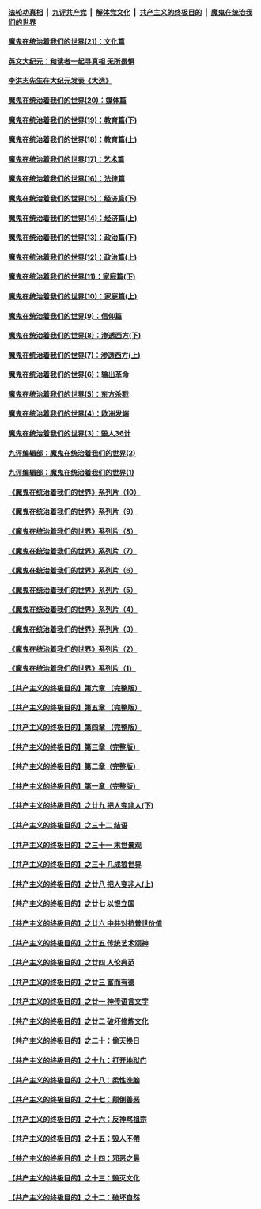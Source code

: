 

####  [法轮功真相](../../../../basic/blob/master/README.md?t=01081231) &nbsp;|&nbsp; [九评共产党](../../../../9ping.md/blob/master/README.md?t=01081231) &nbsp;|&nbsp; [解体党文化](../../../../jtdwh.md/blob/master/README.md?t=01081231)  &nbsp;|&nbsp; [共产主义的终极目的](../../../../gczydzjmd.md/blob/master/README.md?t=01081231) &nbsp;|&nbsp; [魔鬼在统治我们的世界](../../../../mgztzwmdsj.md/blob/master/README.md?t=01081231) 

#### [魔鬼在统治着我们的世界(21)：文化篇](../pages/nsc422/n10597706.md?t=01081231) 

#### [英文大纪元：和读者一起寻真相 无所畏惧](../pages/nsc422/n12542027.md?t=01081231) 

#### [李洪志先生在大纪元发表《大选》](../pages/nsc422/n12534746.md?t=01081231) 

#### [魔鬼在统治着我们的世界(20)：媒体篇](../pages/nsc422/n10586579.md?t=01081231) 

#### [魔鬼在统治着我们的世界(19)：教育篇(下)](../pages/nsc422/n10564808.md?t=01081231) 

#### [魔鬼在统治着我们的世界(18)：教育篇(上)](../pages/nsc422/n10526970.md?t=01081231) 

#### [魔鬼在统治着我们的世界(17)：艺术篇](../pages/nsc422/n10499093.md?t=01081231) 

#### [魔鬼在统治着我们的世界(16)：法律篇](../pages/nsc422/n10485969.md?t=01081231) 

#### [魔鬼在统治着我们的世界(15)：经济篇(下)](../pages/nsc422/n10469975.md?t=01081231) 

#### [魔鬼在统治着我们的世界(14)：经济篇(上)](../pages/nsc422/n10457370.md?t=01081231) 

#### [魔鬼在统治着我们的世界(13)：政治篇(下)](../pages/nsc422/n10448270.md?t=01081231) 

#### [魔鬼在统治着我们的世界(12)：政治篇(上)](../pages/nsc422/n10444576.md?t=01081231) 

#### [魔鬼在统治着我们的世界(11)：家庭篇(下)](../pages/nsc422/n10440961.md?t=01081231) 

#### [魔鬼在统治着我们的世界(10)：家庭篇(上)](../pages/nsc422/n10435448.md?t=01081231) 

#### [魔鬼在统治着我们的世界(9)：信仰篇](../pages/nsc422/n10432159.md?t=01081231) 

#### [魔鬼在统治着我们的世界(8)：渗透西方(下)](../pages/nsc422/n10429603.md?t=01081231) 

#### [魔鬼在统治着我们的世界(7)：渗透西方(上)](../pages/nsc422/n10426013.md?t=01081231) 

#### [魔鬼在统治着我们的世界(6)：输出革命](../pages/nsc422/n10421536.md?t=01081231) 

#### [魔鬼在统治着我们的世界(5)：东方杀戮](../pages/nsc422/n10417707.md?t=01081231) 

#### [魔鬼在统治着我们的世界(4)：欧洲发端](../pages/nsc422/n10414890.md?t=01081231) 

#### [魔鬼在统治着我们的世界(3)：毁人36计](../pages/nsc422/n10411583.md?t=01081231) 

#### [九评编辑部：魔鬼在统治着我们的世界(2)](../pages/nsc422/n10410036.md?t=01081231) 

#### [九评编辑部：魔鬼在统治着我们的世界(1)](../pages/nsc422/n10406825.md?t=01081231) 

#### [《魔鬼在统治着我们的世界》系列片（10）](../pages/nsc422/n12292670.md?t=01081231) 

#### [《魔鬼在统治着我们的世界》系列片（9）](../pages/nsc422/n12290859.md?t=01081231) 

#### [《魔鬼在统治着我们的世界》系列片（8）](../pages/nsc422/n12287445.md?t=01081231) 

#### [《魔鬼在统治着我们的世界》系列片（7）](../pages/nsc422/n12283425.md?t=01081231) 

#### [《魔鬼在统治着我们的世界》系列片（6）](../pages/nsc422/n12282314.md?t=01081231) 

#### [《魔鬼在统治着我们的世界》系列片（5）](../pages/nsc422/n12281419.md?t=01081231) 

#### [《魔鬼在统治着我们的世界》系列片（4）](../pages/nsc422/n12274024.md?t=01081231) 

#### [《魔鬼在统治着我们的世界》系列片（3）](../pages/nsc422/n12271322.md?t=01081231) 

#### [《魔鬼在统治着我们的世界》系列片（2）](../pages/nsc422/n12269049.md?t=01081231) 

#### [《魔鬼在统治着我们的世界》系列片（1）](../pages/nsc422/n12267575.md?t=01081231) 

#### [【共产主义的终极目的】第六章 （完整版）](../pages/nsc422/n11428913.md?t=01081231) 

#### [【共产主义的终极目的】第五章 （完整版）](../pages/nsc422/n11428912.md?t=01081231) 

#### [【共产主义的终极目的】第四章 （完整版）](../pages/nsc422/n11428907.md?t=01081231) 

#### [【共产主义的终极目的】第三章（完整版）](../pages/nsc422/n11428848.md?t=01081231) 

#### [【共产主义的终极目的】第二章（完整版）](../pages/nsc422/n11428831.md?t=01081231) 

#### [【共产主义的终极目的】第一章（完整版）](../pages/nsc422/n11417651.md?t=01081231) 

#### [【共产主义的终极目的】之廿九 把人变非人(下)](../pages/nsc422/n11344140.md?t=01081231) 

#### [【共产主义的终极目的】之三十二 结语](../pages/nsc422/n11360535.md?t=01081231) 

#### [【共产主义的终极目的】之三十一 末世景观](../pages/nsc422/n11351129.md?t=01081231) 

#### [【共产主义的终极目的】之三十 几成狼世界](../pages/nsc422/n11348280.md?t=01081231) 

#### [【共产主义的终极目的】之廿八 把人变非人(上)](../pages/nsc422/n11340492.md?t=01081231) 

#### [【共产主义的终极目的】之廿七 以恨立国](../pages/nsc422/n11336944.md?t=01081231) 

#### [【共产主义的终极目的】之廿六 中共对抗普世价值](../pages/nsc422/n11324785.md?t=01081231) 

#### [【共产主义的终极目的】之廿五 传统艺术颂神](../pages/nsc422/n11296396.md?t=01081231) 

#### [【共产主义的终极目的】之廿四 人伦典范](../pages/nsc422/n11296397.md?t=01081231) 

#### [【共产主义的终极目的】之廿三 富而有德](../pages/nsc422/n11283598.md?t=01081231) 

#### [【共产主义的终极目的】之廿一 神传语言文字](../pages/nsc422/n11263265.md?t=01081231) 

#### [【共产主义的终极目的】之廿二 破坏修炼文化](../pages/nsc422/n11245728.md?t=01081231) 

#### [【共产主义的终极目的】之二十：偷天换日](../pages/nsc422/n11238846.md?t=01081231) 

#### [【共产主义的终极目的】之十九：打开地狱门](../pages/nsc422/n11206376.md?t=01081231) 

#### [【共产主义的终极目的】之十八：柔性洗脑](../pages/nsc422/n11199994.md?t=01081231) 

#### [【共产主义的终极目的】之十七：颠倒善恶](../pages/nsc422/n11179782.md?t=01081231) 

#### [【共产主义的终极目的】之十六：反神骂祖宗](../pages/nsc422/n11166798.md?t=01081231) 

#### [【共产主义的终极目的】之十五：毁人不倦](../pages/nsc422/n11166792.md?t=01081231) 

#### [【共产主义的终极目的】之十四：邪恶之最](../pages/nsc422/n11150249.md?t=01081231) 

#### [【共产主义的终极目的】之十三：毁灭文化](../pages/nsc422/n11135227.md?t=01081231) 

#### [【共产主义的终极目的】之十二：破坏自然](../pages/nsc422/n11135214.md?t=01081231) 

